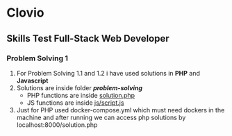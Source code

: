 # Clovio
## Skills Test Full-Stack Web Developer

### Problem Solving 1
1. For Problem Solving 1.1 and 1.2 i have used solutions in **PHP** and **Javascript** 
2. Solutions are inside folder ***problem-solving*** 
    - PHP functions are inside [solution.php](problem-solving/solution.php)
    - JS functions are inside [js/script.js](problem-solving/js/script.js)
3. Just for PHP used docker-compose.yml which must need dockers in the machine and after running we can access php solutions by localhost:8000/solution.php 